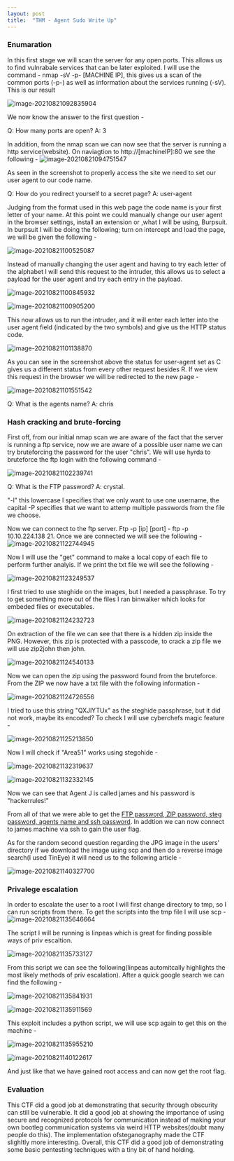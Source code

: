 ```yaml
---
layout: post
title:  "THM - Agent Sudo Write Up"
---
```



### Enumaration

In this first stage we will scan the server for any open ports. This allows us to find vulnrabale services that can be later exploited. I will use the command - nmap -sV -p- [MACHINE IP], this gives us a scan of the common ports (-p-) as well as information about the services running  (-sV). This is our result

![image-20210821092835904](/assets/thm-agent-wu/image-20210821092835904.png)

We now know the answer to the first question -

Q: How many ports are open? A: 3

In addition, from the nmap scan we can now see that the server is running a http service(website). On naviagtion to http://[machineIP]:80 we see the following - 
![image-20210821094751547](/assets/thm-agent-wu/image-20210821094751547.png)

As seen in the screenshot to properly access the site we need to set our user agent to our code name.

Q: How do you redirect yourself to a secret page? A: user-agent

Judging from the format used in this web page the code name is your first  letter of your name. At this point we could manually change our user  agent in the browser settings, install an extension or ,what I will be using, Burpsuit. In burpsuit I will be doing the following; turn on intercept and load the page, we will be given the following -

![image-20210821100525087](/assets/thm-agent-wu/image-20210821100525087.png)

Instead of manually changing the user agent and having to try each letter of  the alphabet I will send this request to the intruder, this allows us to select a payload for the user agent and try each entry in the payload.

![image-20210821100845932](/assets/thm-agent-wu/image-20210821100845932.png)

![image-20210821100905200](/assets/thm-agent-wu/image-20210821100905200.png)

This now allows us to run the intruder, and it will enter each letter into the user agent field (indicated by the two symbols) and give us the HTTP status code.

![image-20210821101138870](/assets/thm-agent-wu/image-20210821101138870.png)

As you can see in the screenshot above the status for user-agent set as C  gives us a different status from every other request besides R. If we  view this request in the browser we will be redirected to the new page -

![image-20210821101551542](/assets/thm-agent-wu/image-20210821101551542.png)

Q: What is the agents name? A: chris

### Hash cracking and brute-forcing

First off, from our initial nmap scan we are aware of the fact that the server is running a ftp service, now we are aware of a possible user name we can try bruteforcing the password for the user "chris". We will use hyrda to bruteforce the ftp login with the following command -

![image-20210821102239741](/assets/thm-agent-wu/image-20210821102239741.png)

Q: What is the FTP password? A: crystal.

"-l" this lowercase l specifies that we only want to use one username, the capital -P specifies that we want to attemp multiple passwords from the file we choose.

Now we can connect to the ftp server. Ftp -p [ip] [port] - ftp -p 10.10.224.138 21. Once we are connected we will see the following - 
![image-20210821122744945](/assets/thm-agent-wu/image-20210821122744945.png)

Now I will use the "get" command to make a local copy of each file to perform further analyis. If we print the txt file we will see the following -

![image-20210821123249537](/assets/thm-agent-wu/image-20210821123249537.png)

I first tried to use steghide on the images, but I needed a passphrase. To try to get something more out of the files I ran binwalker which looks for embeded files or executables.

![image-20210821124232723](/assets/thm-agent-wu/image-20210821124232723.png)

On extraction of the file we can see that there is a hidden zip inside the PNG. However, this zip is protected with a passcode, to crack a zip file we will use zip2john then john.

![image-20210821124540133](/assets/thm-agent-wu/image-20210821124540133.png)

Now we can open the zip using the password found from the bruteforce. From the ZIP we now have a txt file with the following information -

![image-20210821124726556](/assets/thm-agent-wu/image-20210821124726556.png)

I tried to use this string "QXJlYTUx" as the steghide passphrase, but it did not work, maybe its encoded? To check I will use cyberchefs magic feature -

![image-20210821125213850](/assets/thm-agent-wu/image-20210821125213850.png)

Now I will check if "Area51" works using stegohide -

![image-20210821132319637](/assets/thm-agent-wu/image-20210821132319637.png)

![image-20210821132332145](/assets/thm-agent-wu/image-20210821132332145.png)

Now we can see that Agent J is called james and his password is "hackerrules!"

From all of that we were able to get the <u>FTP password, ZIP password, steg password, agents name and ssh password</u>. In addtion we can now connect to james machine via ssh to gain the user flag.

As for the random second question regarding the JPG image in the users' directory if we download the image using scp and then do a reverse image search(I used TinEye) it will need us to the following article -

![image-20210821140327700](/assets/thm-agent-wu/image-20210821140327700.png)

### Privalege escalation

In order to escalate the user to a root I will first change directory to tmp, so I can run scripts from there. To get the scripts into the tmp file I will use scp - ![image-20210821135646664](/assets/thm-agent-wu/image-20210821135646664.png)

The script I will be running is linpeas which is great for finding possible ways of priv escaltion.

![image-20210821135733127](/assets/thm-agent-wu/image-20210821135733127.png)

From this script we can see the following(linpeas automitcally highlights the most likely methods of priv escalation). After a quick google search we can find the following -

![image-20210821135841931](/assets/thm-agent-wu/image-20210821135841931.png)

![image-20210821135911569](/assets/thm-agent-wu/image-20210821135911569.png)

This exploit includes a python script, we will use scp again to get this on the machine -

![image-20210821135955210](/assets/thm-agent-wu/image-20210821135955210.png)

![image-20210821140122617](/assets/thm-agent-wu/image-20210821140122617.png)

And just like that we have gained root access and can now get the root flag.



### Evaluation

This CTF did a good job at demonstrating that security through obscurity can still be vulnerable. It did a good job at showing the importance of using secure and recognized protocols for communication instead of making your own bootleg communication systems via weird HTTP websites(doubt many people do this). The implementation ofsteganography made the CTF slighltly more interesting. Overall, this CTF did a good job of demonstrating some basic pentesting techniques with a tiny bit of hand holding. 



